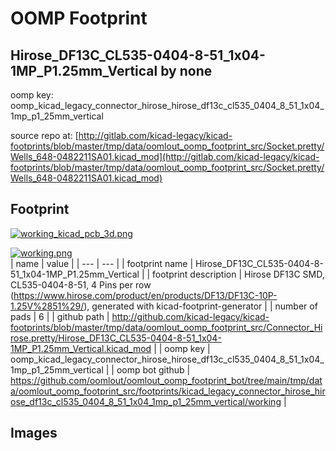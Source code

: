 # OOMP Footprint  
## Hirose_DF13C_CL535-0404-8-51_1x04-1MP_P1.25mm_Vertical  by none  
  
oomp key: oomp_kicad_legacy_connector_hirose_hirose_df13c_cl535_0404_8_51_1x04_1mp_p1_25mm_vertical  
  
source repo at: [http://gitlab.com/kicad-legacy/kicad-footprints/blob/master/tmp/data/oomlout_oomp_footprint_src/Socket.pretty/Wells_648-0482211SA01.kicad_mod](http://gitlab.com/kicad-legacy/kicad-footprints/blob/master/tmp/data/oomlout_oomp_footprint_src/Socket.pretty/Wells_648-0482211SA01.kicad_mod)  
## Footprint  
  
[![working_kicad_pcb_3d.png](working_kicad_pcb_3d_600.png)](working_kicad_pcb_3d.png)  
  
[![working.png](working_600.png)](working.png)  
| name | value | 
| --- | --- | 
| footprint name | Hirose_DF13C_CL535-0404-8-51_1x04-1MP_P1.25mm_Vertical | 
| footprint description | Hirose DF13C SMD, CL535-0404-8-51, 4 Pins per row (https://www.hirose.com/product/en/products/DF13/DF13C-10P-1.25V%2851%29/), generated with kicad-footprint-generator | 
| number of pads | 6 | 
| github path | http://github.com/kicad-legacy/kicad-footprints/blob/master/tmp/data/oomlout_oomp_footprint_src/Connector_Hirose.pretty/Hirose_DF13C_CL535-0404-8-51_1x04-1MP_P1.25mm_Vertical.kicad_mod | 
| oomp key | oomp_kicad_legacy_connector_hirose_hirose_df13c_cl535_0404_8_51_1x04_1mp_p1_25mm_vertical | 
| oomp bot github | https://github.com/oomlout/oomlout_oomp_footprint_bot/tree/main/tmp/data/oomlout_oomp_footprint_src/footprints/kicad_legacy_connector_hirose_hirose_df13c_cl535_0404_8_51_1x04_1mp_p1_25mm_vertical/working | 
## Images  
